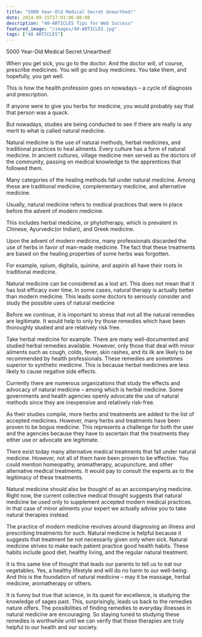 ```yaml
---
title: "5000 Year-Old Medical Secret Unearthed!"
date: 2024-09-15T17:01:06-08:00
description: "40-ARTICLES Tips for Web Success"
featured_image: "/images/40-ARTICLES.jpg"
tags: ["40 ARTICLES"]
---
```


5000 Year-Old Medical Secret Unearthed!

When you get sick, you go to the doctor. And the doctor will, of course, prescribe medicines. You will go and buy medicines. You take them, and hopefully, you get well. 

This is how the health profession goes on nowadays – a cycle of diagnosis and prescription.

If anyone were to give you herbs for medicine, you would probably say that that person was a quack.

But nowadays, studies are being conducted to see if there are really is any merit to what is called natural medicine.

Natural medicine is the use of natural methods, herbal medicines, and traditional practices to heal ailments. Every culture has a form of natural medicine. In ancient cultures, village medicine men served as the doctors of the community, passing on medical knowledge to the apprentices that followed them.

Many categories of the healing methods fall under natural medicine. Among these are traditional medicine, complementary medicine, and alternative medicine.

Usually, natural medicine refers to medical practices that were in place before the advent of modern medicine.

This includes herbal medicine, or phytotherapy, which is prevalent in Chinese, Ayurvedic(or Indian), and Greek medicine.

Upon the advent of modern medicine, many professionals discarded the use of herbs in favor of man-made medicine. The fact that these treatments are based on the healing properties of some herbs was forgotten.

For example, opium, digitalis, quinine, and aspirin all have their roots in traditional medicine.

Natural medicine can be considered as a lost art. This does not mean that it has lost efficacy over time. In some cases, natural therapy is actually better than modern medicine. This leads some doctors to seriously consider and study the possible uses of natural medicine

Before we continue, it is important to stress that not all the natural remedies are legitimate. It would help to only try those remedies which have been thoroughly studied and are relatively risk free.

Take herbal medicine for example. There are many well-documented and studied herbal remedies available. However, only those that deal with minor ailments such as cough, colds, fever, skin rashes, and its ilk are likely to be recommended by health professionals. These remedies are sometimes superior to synthetic medicine. This is because herbal medicines are less likely to cause negative side effects. 

Currently there are numerous organizations that study the effects and advocacy of natural medicine – among which is herbal medicine. Some governments and health agencies openly advocate the use of natural methods since they are inexpensive and relatively risk-free.

As their studies compile, more herbs and treatments are added to the list of accepted medicines. However, many herbs and treatments have been proven to be bogus medicine. This represents a challenge for both the user and the agencies because they have to ascertain that the treatments they either use or advocate are legitimate. 

There exist today many alternative medical treatments that fall under natural medicine. However, not all of them have been proven to be effective. You could mention homeopathy, aromatherapy, acupuncture, and other alternative medical treatments. It would pay to consult the experts as to the legitimacy of these treatments.

Natural medicine should also be thought of as an accompanying medicine. Right now, the current collective medical thought suggests that natural medicine be used only to supplement accepted modern medical practices. In that case of minor ailments your expert we actually advise you to take natural therapies instead.

The practice of modern medicine revolves around diagnosing an illness and prescribing treatments for such. Natural medicine is helpful because it suggests that treatment be not necessarily given only when sick. Natural medicine strives to make each patient practice good health habits. These habits include good diet, healthy living, and the regular natural treatment.

It is this same line of thought that leads our parents to tell us to eat our vegetables. Yes, a healthy lifestyle and will do no harm to our well-being. And this is the foundation of natural medicine – may it be massage, herbal medicine, aromatherapy or others.

It is funny but true that science, in its quest for excellence, is studying the knowledge of sages past. This, surprisingly, leads us back to the remedies nature offers. The possibilities of finding remedies to everyday illnesses in natural medicine are encouraging. So staying tuned to studying these remedies is worthwhile until we can verify that these therapies are truly helpful to our health and our society.

